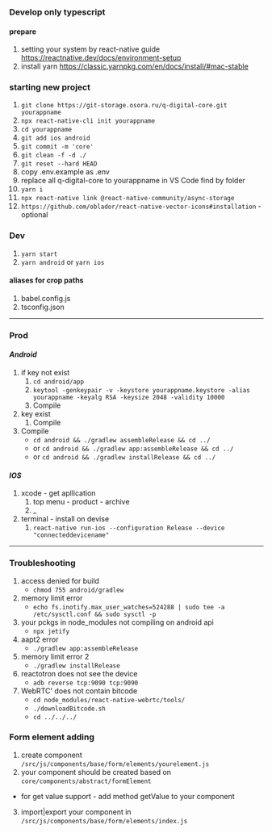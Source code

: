 ### Develop only typescript
#### prepare
1. setting your system by react-native guide https://reactnative.dev/docs/environment-setup
2. install yarn https://classic.yarnpkg.com/en/docs/install/#mac-stable
### starting new project
1. `git clone https://git-storage.osora.ru/q-digital-core.git yourappname`
2. `npx react-native-cli init yourappname`
3. `cd yourappname`
4. `git add ios android`
5. `git commit -m 'core'`
6. `git clean -f -d ./`
7. `git reset --hard HEAD`
8. copy .env.example as .env
9. replace all q-digital-core to yourappname in VS Code find by folder
10. `yarn i`
11. `npx react-native link @react-native-community/async-storage`
12. `https://github.com/oblador/react-native-vector-icons#installation` - optional

### Dev
1. `yarn start`
2. `yarn android` or `yarn ios`

#### aliases for crop paths
1. babel.config.js
2. tsconfig.json

---

### Prod
#### ***Android***
1. if key not exist
	1. `cd android/app`
	2. `keytool -genkeypair -v -keystore yourappname.keystore -alias yourappname -keyalg RSA -keysize 2048 -validity 10000`
	3. Compile
2. key exist
	1. Compile
3. Compile
	* `cd android && ./gradlew assembleRelease && cd ../`
	* or `cd android && ./gradlew app:assembleRelease && cd ../`
	* or `cd android && ./gradlew installRelease && cd ../`
#### ***IOS***
1. xcode - get apllication
	1. top menu - product - archive
	2. _
2. terminal - install on devise
	1. `react-native run-ios --configuration Release --device "connecteddevicename"`
---
### Troubleshooting
1. access denied for build
	* `chmod 755 android/gradlew`
2. memory limit error
	* `echo fs.inotify.max_user_watches=524288 | sudo tee -a /etc/sysctl.conf && sudo sysctl -p`
3. your pckgs in node_modules not compiling on android api
	* `npx jetify`
4. aapt2 error
	* `./gradlew app:assembleRelease`
5. memory limit error 2
	* `./gradlew installRelease`
6. reactotron does not see the device
	* `adb reverse tcp:9090 tcp:9090`
7. WebRTC' does not contain bitcode
	* `cd node_modules/react-native-webrtc/tools/`
	* `./downloadBitcode.sh`
	* `cd ../../../`

### Form element adding
1. create component `/src/js/components/base/form/elements/yourelement.js`
2. your component should be created based on `core/components/abstract/formElement`
- for get value support - add method getValue to your component
3. import|export your component in `/src/js/components/base/form/elements/index.js`